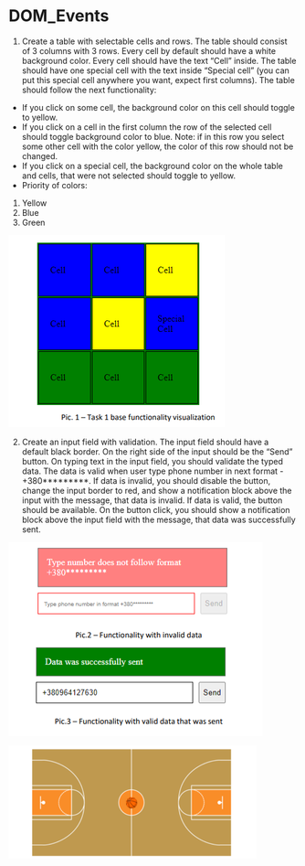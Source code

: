 # DOM_Events

1. Create a table with selectable cells and rows. The table should consist of 3 columns with 3 rows.
   Every cell by default should have a white background color. Every cell should have the text “Cell”
   inside. The table should have one special cell with the text inside “Special cell” (you can put this
   special cell anywhere you want, expect first columns). The table should follow the next
   functionality:
- If you click on some cell, the background color on this cell should toggle to yellow.
- If you click on a cell in the first column the row of the selected cell should toggle background
  color to blue. Note: if in this row you select some other cell with the color yellow, the color
  of this row should not be changed.
- If you click on a special cell, the background color on the whole table and cells, that were
  not selected should toggle to yellow.
- Priority of colors:
1. Yellow
2. Blue
3. Green

![img.png](img.png)

2. Create an input field with validation. The input field should have a default black border. On the
   right side of the input should be the “Send” button. On typing text in the input field, you should
   validate the typed data. The data is valid when user type phone number in next format -
   +380*********. If data is invalid, you should disable the button, change the input border to red,
   and show a notification block above the input with the message, that data is invalid. If data is valid,
   the button should be available. On the button click, you should show a notification block above the
   input field with the message, that data was successfully sent.

![img_1.png](img_1.png)

![img_2.png](img_2.png)
